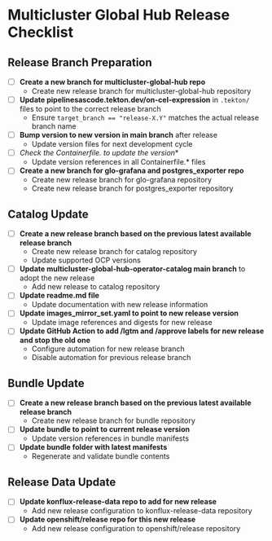 # Multicluster Global Hub Release Checklist

## Release Branch Preparation
- [ ] **Create a new branch for multicluster-global-hub repo**
  - Create new release branch for multicluster-global-hub repository
- [ ] **Update pipelinesascode.tekton.dev/on-cel-expression** in `.tekton/` files to point to the correct release branch
  - Ensure `target_branch == "release-X.Y"` matches the actual release branch name
- [ ] **Bump version to new version in main branch** after release
  - Update version files for next development cycle
- [ ] **Check the Containerfile.* to update the version**
  - Update version references in all Containerfile.* files
- [ ] **Create a new branch for glo-grafana and postgres_exporter repo**
  - Create new release branch for glo-grafana repository
  - Create new release branch for postgres_exporter repository

## Catalog Update
- [ ] **Create a new release branch based on the previous latest available release branch**
  - Create new release branch for catalog repository
  - Update supported OCP versions
- [ ] **Update multicluster-global-hub-operator-catalog main branch** to adopt the new release
  - Add new release to catalog repository
- [ ] **Update readme.md file**
  - Update documentation with new release information
- [ ] **Update images_mirror_set.yaml to point to new release version**
  - Update image references and digests for new release
- [ ] **Update GitHub Action to add /lgtm and /approve labels for new release and stop the old one**
  - Configure automation for new release branch
  - Disable automation for previous release branch

## Bundle Update
- [ ] **Create a new release branch based on the previous latest available release branch**
  - Create new release branch for bundle repository
- [ ] **Update bundle to point to current release version**
  - Update version references in bundle manifests
- [ ] **Update bundle folder with latest manifests**
  - Regenerate and validate bundle contents

## Release Data Update
- [ ] **Update konflux-release-data repo to add for new release**
  - Add new release configuration to konflux-release-data repository
- [ ] **Update openshift/release repo for this new release**
  - Add new release configuration to openshift/release repository